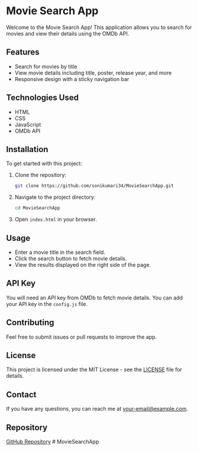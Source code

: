 # Movie Search App

Welcome to the Movie Search App! This application allows you to search for movies and view their details using the OMDb API.

## Features

- Search for movies by title
- View movie details including title, poster, release year, and more
- Responsive design with a sticky navigation bar

## Technologies Used

- HTML
- CSS
- JavaScript
- OMDb API

## Installation

To get started with this project:

1. Clone the repository:
    ```bash
    git clone https://github.com/sonikumari34/MovieSearchApp.git
    ```
2. Navigate to the project directory:
    ```bash
    cd MovieSearchApp
    ```

3. Open `index.html` in your browser.

## Usage

- Enter a movie title in the search field.
- Click the search button to fetch movie details.
- View the results displayed on the right side of the page.

## API Key

You will need an API key from OMDb to fetch movie details. You can add your API key in the `config.js` file.

## Contributing

Feel free to submit issues or pull requests to improve the app.

## License

This project is licensed under the MIT License - see the [LICENSE](LICENSE) file for details.

## Contact

If you have any questions, you can reach me at [your-email@example.com](mailto:your-email@example.com).

## Repository

[GitHub Repository](https://github.com/sonikumari34/MovieSearchApp.git)
#   M o v i e S e a r c h A p p 
 
 
